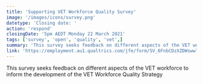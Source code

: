 ```yaml
---
title: 'Supporting VET Workforce Quality Survey'
image: '/images/icons/survey.png'
datetype: 'Closing date: '
action: 'respond'
closingDate: '5pm AEDT Monday 22 March 2021'
tags: ['survey', 'open', 'quality', 'vet',]
summary: 'This survey seeks feedback on different aspects of the VET workforce to inform the development of the VET Workforce Quality Strategy'
link: 'https://employment.au1.qualtrics.com/jfe/form/SV_6FnbCDzXZDWswwl'
---
```

This survey seeks feedback on different aspects of the VET workforce to inform the development of the VET Workforce Quality Strategy




